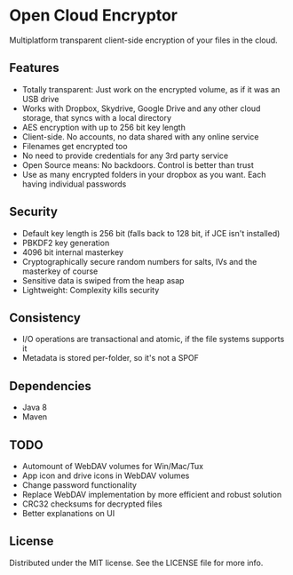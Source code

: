 Open Cloud Encryptor
====================

Multiplatform transparent client-side encryption of your files in the cloud.

## Features
- Totally transparent: Just work on the encrypted volume, as if it was an USB drive
- Works with Dropbox, Skydrive, Google Drive and any other cloud storage, that syncs with a local directory
- AES encryption with up to 256 bit key length
- Client-side. No accounts, no data shared with any online service
- Filenames get encrypted too
- No need to provide credentials for any 3rd party service
- Open Source means: No backdoors. Control is better than trust
- Use as many encrypted folders in your dropbox as you want. Each having individual passwords

## Security
- Default key length is 256 bit (falls back to 128 bit, if JCE isn't installed)
- PBKDF2 key generation
- 4096 bit internal masterkey
- Cryptographically secure random numbers for salts, IVs and the masterkey of course
- Sensitive data is swiped from the heap asap
- Lightweight: Complexity kills security

## Consistency
- I/O operations are transactional and atomic, if the file systems supports it
- Metadata is stored per-folder, so it's not a SPOF

## Dependencies
- Java 8
- Maven

## TODO
- Automount of WebDAV volumes for Win/Mac/Tux
- App icon and drive icons in WebDAV volumes
- Change password functionality
- Replace WebDAV implementation by more efficient and robust solution
- CRC32 checksums for decrypted files
- Better explanations on UI

## License

Distributed under the MIT license. See the LICENSE file for more info.
